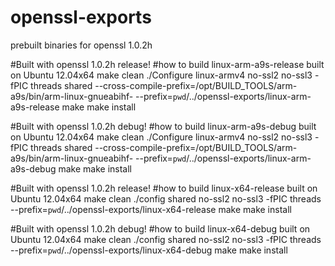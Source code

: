 # openssl-exports
prebuilt binaries for openssl 1.0.2h

#Built with openssl 1.0.2h release!
#how to build linux-arm-a9s-release built on Ubuntu 12.04x64
make clean
./Configure linux-armv4 no-ssl2 no-ssl3 -fPIC threads shared --cross-compile-prefix=/opt/BUILD_TOOLS/arm-a9s/bin/arm-linux-gnueabihf- --prefix=`pwd`/../openssl-exports/linux-arm-a9s-release
make 
make install

#Built with openssl 1.0.2h debug!
#how to build linux-arm-a9s-debug built on Ubuntu 12.04x64
make clean
./Configure linux-armv4 no-ssl2 no-ssl3 -fPIC threads shared --cross-compile-prefix=/opt/BUILD_TOOLS/arm-a9s/bin/arm-linux-gnueabihf- --prefix=`pwd`/../openssl-exports/linux-arm-a9s-debug
make 
make install


#Built with openssl 1.0.2h release!
#how to build linux-x64-release built on Ubuntu 12.04x64
make clean
./config shared no-ssl2 no-ssl3 -fPIC threads --prefix=`pwd`/../openssl-exports/linux-x64-release
make 
make install

#Built with openssl 1.0.2h debug!
#how to build linux-x64-debug built on Ubuntu 12.04x64
make clean
./config shared no-ssl2 no-ssl3 -fPIC threads --prefix=`pwd`/../openssl-exports/linux-x64-debug
make 
make install
